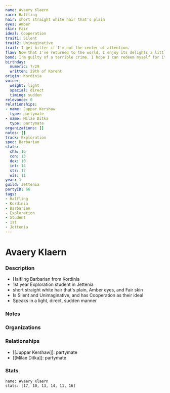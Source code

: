 ```yaml
---
name: Avaery Klaern
race: Halfling
hair: short straight white hair that's plain
eyes: Amber
skin: Fair
ideal: Cooperation
trait1: Silent
trait2: Unimaginative
trait: I get bitter if I'm not the center of attention.
flaw: Now that I've returned to the world, I enjoy its delights a little too much.
bond: I'm guilty of a terrible crime. I hope I can redeem myself for it.
birthday:
  numeric: 7/29
  written: 29th of Korent
origin: Kordinia
voice:
  weight: light
  spacial: direct
  timing: sudden
relevance: 0
relationships:
- name: Juppar Kershaw
  type: partymate
- name: Milae Ditka
  type: partymate
organizations: []
notes: []
track: Exploration
spec: Barbarian
stats:
  cha: 16
  con: 13
  dex: 10
  int: 14
  str: 17
  wis: 11
year: 1
guild: Jettenia
partyID: 66
tags:
- Halfling
- Kordinia
- Barbarian
- Exploration
- Student
- 1st
- Jettenia
---
```

# Avaery Klaern
### Description
- Halfling Barbarian from Kordinia
- 1st year Exploration student in Jettenia
- short straight white hair that's plain, Amber eyes, and Fair skin
- Is Silent and Unimaginative, and has Cooperation as their ideal
- Speaks in a light, direct, sudden manner

### Notes

### Organizations

### Relationships
- [[Juppar Kershaw]]: partymate
- [[Milae Ditka]]: partymate

### Stats
```statblock
name: Avaery Klaern
stats: [17, 10, 13, 14, 11, 16]
```